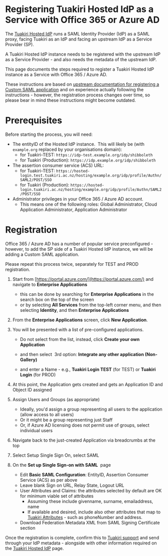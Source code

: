 # Registering Tuakiri Hosted IdP as a Service with Office 365 or Azure AD

The [Tuakiri Hosted IdP](https://reannz.atlassian.net/wiki/spaces/Tuakiri/pages/3815538725/Tuakiri+Hosted+IdP) runs a SAML Identity Provider (IdP) as a SAML proxy, facing Tuakiri as an IdP and facing an upstream IdP as a Service Provider (SP).

A Tuakiri Hosted IdP instance needs to be registered with the upstream IdP as a Service Provider - and also needs the metadata of the upstream IdP.

This page documents the steps required to register a Tuakiri Hosted IdP instance as a Service with Office 365 / Azure AD.

These instructions are based on [upstream documentation for registering a Custom SAML application](https://docs.microsoft.com/en-gb/azure/active-directory/manage-apps/add-application-portal) and on experience actually following the instructions - however, the registration process changes over time, so please bear in mind these instructions might become outdated.

# Prerequisites

Before starting the process, you will need:

*   The entityID of the Hosted IdP instance.  This will likely be (with `example.org` replaced by your organisations domain):
    *   for Tuakiri-TEST: `https://idp-test.example.org/idp/shibboleth`
    *   for Tuakiri (Production): `https://idp.example.org/idp/shibboleth`
*   The assertion consumer service (ACS) URL:
    *   for Tuakiri-TEST: `https://hosted-login.test.tuakiri.ac.nz/hosting/example.org/idp/profile/Authn/SAML2/POST/SSO`
    *   for Tuakiri (Production): `https://hosted-login.tuakiri.ac.nz/hosting/example.org/idp/profile/Authn/SAML2/POST/SSO`
*   Administrator privileges in your Office 365 / Azure AD account.
    *   This means one of the following roles: Global Administrator, Cloud Application Administrator, Application Administrator

  

# Registration

Office 365 / Azure AD has a number of popular service preconfigured - however, to add the SP side of a Tuakiri Hosted IdP instance, we will be adding a Custom SAML application.

Please repeat this process twice, separately for TEST and PROD registration.

1.  Start from [https://portal.azure.com/](https://portal.azure.com/) and navigate to **Enterprise Applications**
    
    *   this can be done by searching for **Enterprise Applications** in the search box on the top of the screen
    *   or by selecting **All Services** from the top-left corner menu, and then selecting **Identity**, and then **Enterprise Applications**
2.  From the **Enterprise Applications** screen, click **New Application**.
    
3.  You will be presented with a list of pre-configured applications.
    
    *   Do not select from the list, instead, click **Create your own Application**
        
    *   and then select  3rd option: **Integrate any other application (Non-Gallery)**
        
    *   and enter a Name - e.g., **Tuakiri Login TEST** (for TEST) or **Tuakiri Login** (for PROD)
        
4.  At this point, the Application gets created and gets an Application ID and Object ID assigned
5.  Assign Users and Groups (as appropriate)
    *   Ideally, you'd assign a group representing all users to the application (allow access to all users)
    *   Or it might be a group representing just Staff
    *   Or, if Azure AD licensing does not permit use of groups, select individual users
6.  Navigate back to the just-created Application via breadcrumbs at the top
7.  Select Setup Single Sign On, select SAML
8.  On the **Set up Single Sign-on with SAML**  page
    *   Edit **Basic SAML Configuration**: EntityID, Assertion Consumer Service (ACS) as per above
    *   Leave blank Sign on URL, Relay State, Logout URL
    *   User Attributes and Claims: the attributes selected by default are OK for minimum viable set of attributes
        *   Assuming these include givenname, surname, emailaddress, name
        *   If available and desired, include also other attributes that map to [Tuakiri Attributes](https://reannz.atlassian.net/wiki/spaces/Tuakiri/pages/3815538694/Attributes) - such as phoneNumber and address.
    *   Download Federation Metadata XML from SAML Signing Certificate section

Once the registration is complete, confirm this to [Tuakiri support](mailto:tuakiri@reannz.co.nz) and send through your IdP metadata - alongside with other information required on the [Tuakiri Hosted IdP](https://reannz.atlassian.net/wiki/spaces/Tuakiri/pages/3815538725/Tuakiri+Hosted+IdP) page.
